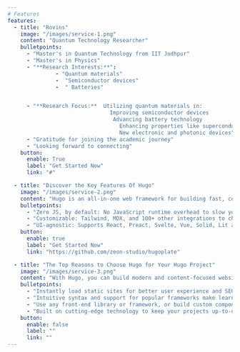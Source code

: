 ```yaml
---
# Features
features:
  - title: "Rovins"
    image: "/images/service-1.png"
    content: "Quantum Technology Researcher"
    bulletpoints:
      - "Master's in Quantum Technology from IIT Jodhpur"
      - "Master's in Physics"
      - "**Research Interests:**":
               - "Quantum materials"
               -  "Semiconductor devices"
               -  " Batteries"


      - "**Research Focus:**  Utilizing quantum materials in:
                                Improving semiconductor devices
                                 Advancing battery technology
                                   Enhancing properties like superconductivity and topological insulators for:
                                   New electronic and photonic devices"
      - "Gratitude for joining the academic journey"
      - "Looking forward to connecting"
    button:
      enable: True
      label: "Get Started Now"
      link: "#"

  - title: "Discover the Key Features Of Hugo"
    image: "/images/service-2.png"
    content: "Hugo is an all-in-one web framework for building fast, content-focused websites. It offers a range of exciting features for developers and website creators. Some of the key features are:"
    bulletpoints:
      - "Zero JS, by default: No JavaScript runtime overhead to slow you down."
      - "Customizable: Tailwind, MDX, and 100+ other integrations to choose from."
      - "UI-agnostic: Supports React, Preact, Svelte, Vue, Solid, Lit and more."
    button:
      enable: true
      label: "Get Started Now"
      link: "https://github.com/zeon-studio/hugoplate"

  - title: "The Top Reasons to Choose Hugo for Your Hugo Project"
    image: "/images/service-3.png"
    content: "With Hugo, you can build modern and content-focused websites without sacrificing performance or ease of use."
    bulletpoints:
      - "Instantly load static sites for better user experience and SEO."
      - "Intuitive syntax and support for popular frameworks make learning and using Hugo a breeze."
      - "Use any front-end library or framework, or build custom components, for any project size."
      - "Built on cutting-edge technology to keep your projects up-to-date with the latest web standards."
    button:
      enable: false
      label: ""
      link: ""
---
```

